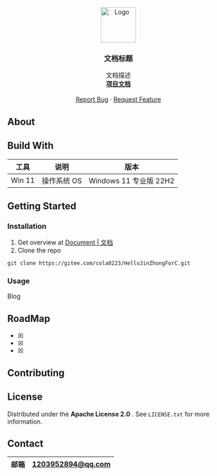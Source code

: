
<div align="center">
  <a href="文档地址">
    <img src="https://cola-picgo-1311841992.cos.ap-beijing.myqcloud.com/myDoc2023_icon_live.svg" alt="Logo" width="80" height="80">
  </a>
</div>
<h3 align="center">文档标题</h3>

  <p align="center">
   文档描述
    <br />
    <a href="文档地址"><strong>项目文档</strong></a>
    <br />
    <br />
    <a href="issues 地址">Report Bug</a>
    ·
    <a href="issues 地址">Request Feature</a>
  </p>

## About



## Build With

| 工具    | 说明          | 版本                   |
| ------- | ------------- | ---------------------- |
| Win 11  | 操作系统 OS   | Windows 11 专业版 22H2 |


## Getting Started



### Installation

1. Get overview at [Document | 文档](地址)
2. Clone the repo

```shell
git clone https://gitee.com/cola0223/HelloJinZhongForC.git
```

### Usage

Blog

## RoadMap

- [x] 
- [x] 
- [x] 

## Contributing

## License

Distributed under the  **Apache License 2.0** . See `LICENSE.txt` for more information.

## Contact

| 邮箱 | 1203952894@qq.com |
| ---- | ----------------- |

